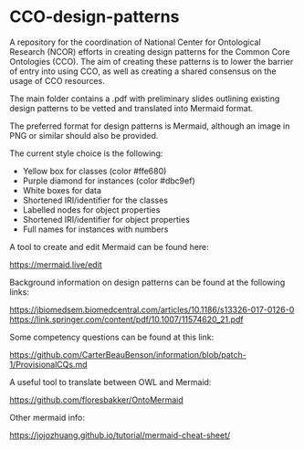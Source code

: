 # CCO-design-patterns

A repository for the coordination of National Center for Ontological Research (NCOR) efforts in creating design patterns for the Common Core Ontologies (CCO). 
The aim of creating these patterns is to lower the barrier of entry into using CCO, as well as creating a shared consensus on the usage of CCO resources.

The main folder contains a .pdf with preliminary slides outlining existing design patterns to be vetted and translated into Mermaid format. 

The preferred format for design patterns is Mermaid, although an image in PNG or similar should also be provided.

The current style choice is the following:

- Yellow box for classes (color #ffe680)
- Purple diamond for instances (color #dbc9ef)
- White boxes for data
- Shortened IRI/identifier for the classes
- Labelled nodes for object properties
- Shortened IRI/identifier for object properties
- Full names for instances with numbers

A tool to create and edit Mermaid can be found here:

https://mermaid.live/edit

Background information on design patterns can be found at the following links: 

https://jbiomedsem.biomedcentral.com/articles/10.1186/s13326-017-0126-0
https://link.springer.com/content/pdf/10.1007/11574620_21.pdf

Some competency questions can be found at this link:

https://github.com/CarterBeauBenson/information/blob/patch-1/ProvisionalCQs.md

A useful tool to translate between OWL and Mermaid:

https://github.com/floresbakker/OntoMermaid

Other mermaid info:

https://jojozhuang.github.io/tutorial/mermaid-cheat-sheet/
